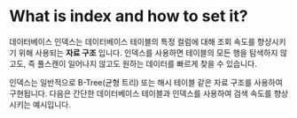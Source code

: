 # What is index and how to set it?

데이터베이스 인덱스는 데이터베이스 테이블의 특정 컬럼에 대해 조회 속도를 향샹시키기 위해 사용되는
**자료 구조** 입니다. 인덱스를 사용하면 테이블의 모든 행을 탐색하지 않고도, 즉 풀스캔이 일어나지 않고도
원하는 데이터를 빠르게 찾을 수 있습니다.

인덱스는 일반적으로 B-Tree(균형 트리) 또는 해시 테이블 같은 자료 구조를 사용하여 구현됩니다. 다음은
간단한 데이터베이스 테이블과 인덱스를 사용하여 검색 속도를 향상시키는 예시입니다.

<!-- 데이터베이스에서 인덱스란 테이블의 조회 속도를 향상시키는 자료구조입니다. 인덱스로 데이터의 위치를 빠르게
찾을 수 있으며, 대표적인 예로는 책 사이사이의 '색인'이 인덱스의 역할이라고 볼 수 있습니다.

데이터베이스 인덱스란 무엇인가, 예시를 들어서 설명해줘.
인덱스가 설정되지 않았다면 어떤 문제가 있는지 설명해주고, 너의 프로그래머라고 했을 때 어떤 문제가 발생했었는지
다양한 경험을 들어서 알려줘.
그럼 인덱스를 설정하려고 할 때, 어떠한 점을 고려해야 하는거야?
인덱스를 설정하지 말아야 할 컬럼의 특정이 있는지, 컬럼 값의 어떤 점을 고려해야 하는지 알려줘
그럼 이제 인덱스의 종류에 대해서 알려주고, 어떤 데이터에 대해서 어떤 인덱스를 설정해야 하는지 알려줘.
인덱스 종류에 대해서는 이미지를 들어서 설명해주면 더 좋겠어.

그럼 이제 인덱싱이 있고 없고에 대한 실습을 해보면 좋을 것 같은데, 테이블 3개를 준비해주고,
각각의 단일 테이블 조회와 여러개의 테이블을 조인해서, 속도의 예시를 블로그에 적으려고 한다.
이 예는 Postgre로 만들어줬으면 좋겠어.

## 조회하려는 테이블에 인덱스가 설정되지 않았다면?

인데스가 설정되이 않은 테이블을 조회하는 것은 성능에 영향을 미치게됩니다.왜냐하면 풀스캔(Full Scan)이
일어나 조회 속도가 느려지고, 이것으로 인해 나아가서는 장애가 발생하기 때문입니다.

## 인덱스는 장점만 있는것일까?

반드시 그렇다고는 할 수 없습니다. 조회속도는 향상되지만, INSERT, UPDATE, DELETE 할 떄의 속도는
느려지는 단점이 있기 때문입니다. 따라서, 인덱스를 설계할 때는 다방면의 고려가 필요합니다.

## 인덱스의 특징

- 인덱스는 하나 이상의 컬럼에 설정할 수 있습니다. 즉, 단일 인덱스를 여러개 설정할 수 있습니다.
- 인덱스는 여러 컬럼을 묶어 복합인덱스를 설정할 수 있습니다.

ORDER BY 와 GROUP BY에 대한 INDEX
INDEX는 ORDER BY와 GROUP BY에도 영향을 끼치는데 다음과 같은 경우에는 INDEX를 타지 않습니다.

ORDER BY 인덱스컬럼1, 컬럼2 : 복수의 키에 대해서 ORDER BY를 사용한 경우
WHERE 컬럼1='값' ORDER BY 인덱스 컬럼 : 연속하지 않은 컬럼에 대해 ORDER BY를 실행한 경우
ORDER BY 인덱스컬럼1 DESC, 인덱스컬럼2 ASC : DESC와 ASC를 혼합해서 사용한 경우
GROUP BY 컬럼1 ORDER BY 컬럼2 : GROUP BY와 ORDER BY의 컬럼이 다른 경우
ORDER BY ABS(컬럼) : ORDER BY 절에 다른 표현을 사용한 경우 -->

